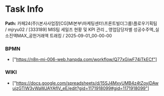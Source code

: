 # Task Info

**Path:** 카페24(주)\본사사업장\[CG]MI본부\마케팅센터\프론트빌더그룹\플로우기획팀 / mjryu02 / [333189] MIS팀 세일즈 현황 및 KPI 관리 _ 영업담당자별 성공수주액_실소진액MAX_공헌거래액 트래킹 / 2025-09-01_00-00-00

### BPMN
- ["https://n8n-mi-006-web.hanpda.com/workflow/Q77xGiwF74iTkECf"]

### WIKI
- ["https://docs.google.com/spreadsheets/d/15SJ4MxyUMB4z4tZoyjDAwujzGTlW3vWaWJAYAflV_eE/edit?gid=1171918099#gid=1171918099"]

